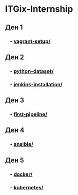 # ITGix-Internship

## Ден 1

### &emsp;- [vagrant-setup/](vagrant-setup/)

## Ден 2

### &emsp;- [python-dataset/](python-dataset/)

### &emsp;- [jenkins-installation/](jenkins-installation/)

## Ден 3

### &emsp;- [first-pipeline/](first-pipeline/)

## Ден 4

### &emsp;- [ansible/](ansible/)

## Ден 5

### &emsp;- [docker/](docker/)
### &emsp;- [kubernetes/](kubernetes/)
